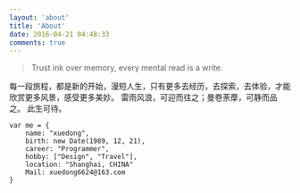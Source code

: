 ```yaml
---
layout: 'about'
title: 'About'
date: 2016-04-21 04:48:33
comments: true
---
```


> Trust ink over memory, every mental read is a write.


每一段旅程，都是新的开始，漫短人生，只有更多去经历，去探索，去体验，才能欣赏更多风景，感受更多美妙。
雷雨风浪，可迎而往之；曼卷荼藦，可静而品之。
此生可待。

```
var me = {
	name: "xuedong",
	birth: new Date(1989, 12, 21),
	career: "Programmer",
	hobby: ["Design", "Travel"],
	location: "Shanghai, CHINA"
	Mail: xuedong6624@163.com
}
```
